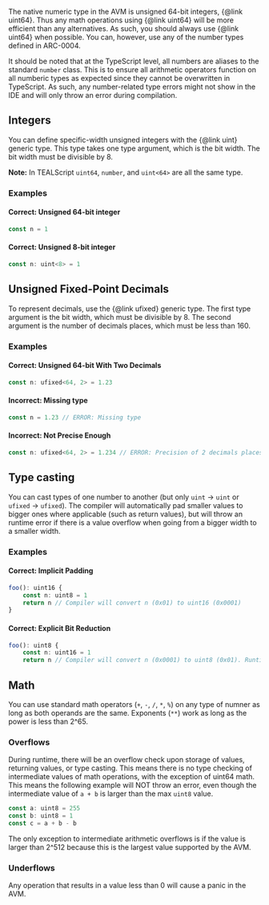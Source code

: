 The native numeric type in the AVM is unsigned 64-bit integers, {@link uint64}. Thus any math operations using {@link uint64} will be more efficient than any alternatives. As such, you should always use {@link uint64} when possible. You can, however, use any of the number types defined in ARC-0004.

It should be noted that at the TypeScript level, all numbers are aliases to the standard `number` class. This is to ensure all arithmetic operators function on all numberic types as expected since they cannot be overwritten in TypeScript. As such, any number-related type errors might not show in the IDE and will only throw an error during compilation.

## Integers

You can define specific-width unsigned integers with the {@link uint} generic type. This type takes one type argument, which is the bit width. The bit width must be divisible by 8. 

**Note:** In TEALScript `uint64`, `number`, and `uint<64>` are all the same type.

### Examples

#### Correct: Unsigned 64-bit integer

```ts
const n = 1
```

#### Correct: Unsigned 8-bit integer
```ts
const n: uint<8> = 1
```

## Unsigned Fixed-Point Decimals

To represent decimals, use the {@link ufixed} generic type. The first type argument is the bit width, which must be divisible by 8. The second argument is the number of decimals places, which must be less than 160. 

### Examples

#### Correct: Unsigned 64-bit With Two Decimals
```ts
const n: ufixed<64, 2> = 1.23
```

#### Incorrect: Missing type
```ts
const n = 1.23 // ERROR: Missing type
```

#### Incorrect: Not Precise Enough
```ts
const n: ufixed<64, 2> = 1.234 // ERROR: Precision of 2 decimals places, but 3 are given
```

## Type casting

You can cast types of one number to another (but only `uint` -> `uint` or `ufixed` -> `ufixed`). The compiler will automatically pad smaller values to bigger ones where applicable (such as return values), but will throw an runtime error if there is a value overflow when going from a bigger width to a smaller width. 

### Examples

#### Correct: Implicit Padding
```ts
foo(): uint16 {
    const n: uint8 = 1
    return n // Compiler will convert n (0x01) to uint16 (0x0001)
}
```

#### Correct: Explicit Bit Reduction
```ts
foo(): uint8 {
    const n: uint16 = 1
    return n // Compiler will convert n (0x0001) to uint8 (0x01). Runtime error if there is an overflow.
```

## Math

You can use standard math operators (`+`, `-`, `/`, `*`, `%`) on any type of numner as long as both operands are the same. Exponents (`**`) work as long as the power is less than 2^65. 

### Overflows

During runtime, there will be an overflow check upon storage of values, returning values, or type casting. This means there is no type checking of intermediate values of math operations, with the exception of uint64 math. This means the following example will NOT throw an error, even though the intermediate value of `a + b` is larger than the max `uint8` value. 

```ts
const a: uint8 = 255
const b: uint8 = 1
const c = a + b - b
```

The only exception to intermediate arithmetic overflows is if the value is larger than 2^512 because this is the largest value supported by the AVM.

### Underflows

Any operation that results in a value less than 0 will cause a panic in the AVM.